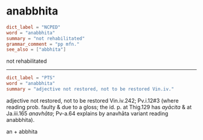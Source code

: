 # anabbhita

``` toml
dict_label = "NCPED"
word = "anabbhita"
summary = "not rehabilitated"
grammar_comment = "pp mfn."
see_also = ["abbhita"]
```

not rehabilitated

--------------------

``` toml
dict_label = "PTS"
word = "anabbhita"
summary = "adjective not restored, not to be restored Vin.iv."
```

adjective not restored, not to be restored Vin.iv.242; Pv.i.12#3 (where reading prob. faulty & due to a gloss; the id. p. at Thig.129 has *ayācita* & at Ja.iii.165 *anavhāta*; Pv\-a.64 explains by anavhāta variant reading anabbhita).

an \+ abbhita

